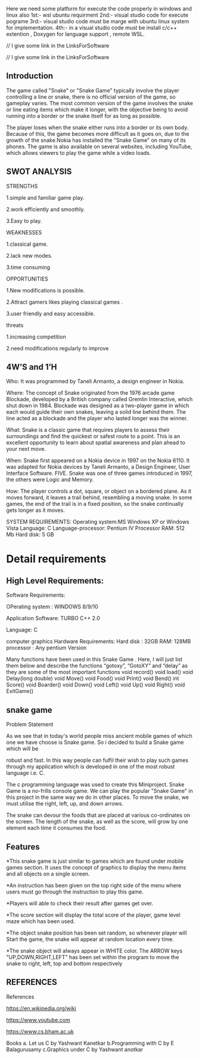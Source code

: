 Here we need some platform for execute the code properly in windows and linux also
1st:- wsl ubuntu requirment
2nd:- visual studio code for execute pograme
3rd:- visual studio code must be marge with ubuntu linux system for implementation.
4th:- in a visual studio code must be install c/c++ extention , Doxygen for language support , remote WSL.

// I give some link in the LinksForSoftware

// I give some link in the LinksForSoftware

## Introduction

The game called "Snake" or "Snake Game" typically involve the player controlling a line or snake, there is no official version of the game, so gameplay varies. The most common version of the game involves the snake or line eating items which make it longer, with the objective being to avoid running into a border or the snake itself for as long as possible.

The player loses when the snake either runs into a border or its own body. Because of this, the game becomes more difficult as it goes on, due to the growth of the snake.Nokia has installed the "Snake Game" on many of its phones. The game is also available on several websites, including YouTube, which allows viewers to play the game while a video loads.


## SWOT ANALYSIS

STRENGTHS

1.simple and familiar game play.

2.work efficiently and smoothly.

3.Easy to play.

WEAKNESSES

1.classical game.

2.lack new modes.

3.time consuming

OPPORTUNITIES

1.New modifications is possible.

2.Attract gamers likes playing classical games .

3.user friendly and easy accessible.

threats

1.increasing competition

2.need modifications regularly to improve

## 4W’S and 1’H

Who:
It was programmed by Taneli Armanto, a design engineer in Nokia.

Where:
The concept of Snake originated from the 1976 arcade game Blockade, developed by a British company called Gremlin Interactive, which shut down in 1984. Blockade was designed as a two-player game in which each would guide their own snakes, leaving a solid line behind them. The line acted as a blockade and the player who lasted longer was the winner.

What:
Snake is a classic game that requires players to assess their surroundings and find the quickest or safest route to a point. This is an excellent opportunity to learn about spatial awareness and plan ahead to your next move.

When:
Snake first appeared on a Nokia device in 1997 on the Nokia 6110. It was adapted for Nokia devices by Taneli Armanto, a Design Engineer, User Interface Software. FIVE. Snake was one of three games introduced in 1997, the others were Logic and Memory.

How:
The player controls a dot, square, or object on a bordered plane. As it moves forward, it leaves a trail behind, resembling a moving snake. In some games, the end of the trail is in a fixed position, so the snake continually gets longer as it moves.

SYSTEM REQUIREMENTS:
Operating system:MS Windows XP or Windows Vista Language: C Language-processor: Pentium IV Processor RAM: 512 Mb Hard disk: 5 GB

# Detail requirements
## High Level Requirements:
Software Requirements:

OPerating system : WINDOWS 8/9/10

Application Software: TURBO C++ 2.0

Language: C

computer graphics Hardware Requirements: Hard disk : 32GB RAM: 128MB processor : Any pentium Version

Many functions have been used in this Snake Game . Here, I will just list them below and describe the functions “gotoxy”, “GotoXY” and “delay” as they are some of the most important functions void record() void load() void Delay(long double) void Move() void Food() void Print() void Bend() int Score() void Boarder() void Down() void Left() void Up() void Right() void ExitGame()




## snake game

Problem Statement

As we see that in today's world people miss ancient mobile games of which one we have choose is Snake game. So i decided to build a Snake game which will be

robust and fast. In this way people can fulfil their wish to play such games through my application which is developed in one of the most robust language i.e. C.

The c programming language was used to create this Miniproject. Snake Game is a no-frills console game. We can play the popular "Snake Game" in this project in the same way we do in other places. To move the snake, we must utilise the right, left, up, and down arrows.

The snake can devour the foods that are placed at various co-ordinates on the screen. The length of the snake, as well as the score, will grow by one element each time it consumes the food.


## Features

*This snake game is just similar to games which are found under mobile games section. It uses the concept of graphics to display the menu items and all objects on a single screen.

*An instruction has been given on the top right side of the menu where users must go through the instruction to play this game.

*Players will able to check their result after games get over.

*The score section will display the total score of the player, game level maze which has been used.

*The object snake position has been set random, so whenever player will Start the game, the snake will appear at random location every time.

*The snake object will always appear in WHITE color. The ARROW keys "UP,DOWN,RIGHT,LEFT" has been set within the program to move the snake to right, left, top and bottom respectively




## REFERENCES
References

https://en.wikipedia.org/wiki

https://www.youtube.com

https://www.cs.bham.ac.uk

Books
a. Let us C by Yashwant Kanetkar
b.Programming with C by E Balagurusamy
c.Graphics under C by Yashwant
anotkar


